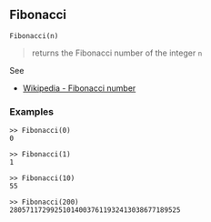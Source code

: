 ## Fibonacci

```
Fibonacci(n)
```

> returns the Fibonacci number of the integer `n` 

See 
* [Wikipedia - Fibonacci number](https://en.wikipedia.org/wiki/Fibonacci_number)

### Examples

```
>> Fibonacci(0)
0
 
>> Fibonacci(1)
1
 
>> Fibonacci(10)
55
 
>> Fibonacci(200)
280571172992510140037611932413038677189525
```